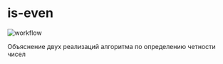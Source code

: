 # is-even
![workflow](https://github.com/Dr1DeX/is-even/actions/workflows/main.yml/badge.svg)

Объяснение двух реализаций алгоритма по определению четности чисел
